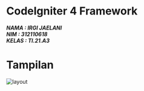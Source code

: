 # CodeIgniter 4 Framework

***NAMA : IRGI JAELANI*** <br/>
***NIM : 312110618*** <br/>
***KELAS : TI.21.A3*** <br/>

# Tampilan 
![layout](https://github.com/irgizl/Lab7-Web/assets/116077048/dc264e4c-5edb-4a03-ab7b-bff7b708f3aa)
